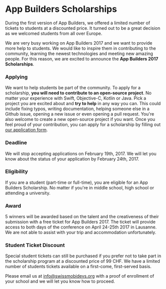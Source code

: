 # App Builders Scholarships
During the first version of App Builders, we offered a limited number of tickets to students at a discounted price. It turned out to be a great decision as we welcomed students from all over Europe.

We are very busy working on App Builders 2017 and we want to provide more help to students. We would like to inspire them in contributing to the community, learning the newest technologies and meeting new amazing people. For this reason, we are excited to announce the **App Builders 2017 Scholarships**.
### Applying
We want to help students be part of the community. To apply for a scholarship, **you will need to contribute to an open-source project**. No matter your experience with Swift, Objective-C, Kotlin or Java. Pick a project you are excited about and **try to help** in any way you can. This could include fixing typos, writing documentation, helping someone else in a Github issue, opening a new issue or even opening a pull request. You're also welcome to create a new open-source project if you want. 
Once you feel proud of your contribution, you can apply for a scholarship by filling out [our application form](TODO).

### Deadline
We will stop accepting applications on February 19th, 2017. We will let you know about the status of your application by February 24th, 2017.

### Eligibility
If you are a student (part-time or full-time), you are eligible for an App Builders Scholarship. No matter if you're in middle school, high school or attending a university.

### Award
5 winners will be awarded based on the talent and the creativeness of their submission with a free ticket for App Builders 2017. The ticket will provide access to both days of the conference on April 24-25th 2017 in Lausanne. We are not able to assist with your trip and accommodation unfortunately.

### Student Ticket Discount
Special student tickets can still be purchased if you prefer not to take part in the scholarship program at a discounted price of 99 CHF. We have a limited number of students tickets available on a first-come, first-served basis.

Please email us at [info@swissmobidevs.org](mailto:info@swissmobidevs.org) with a proof of enrollment of your school and we will let you know how to proceed.